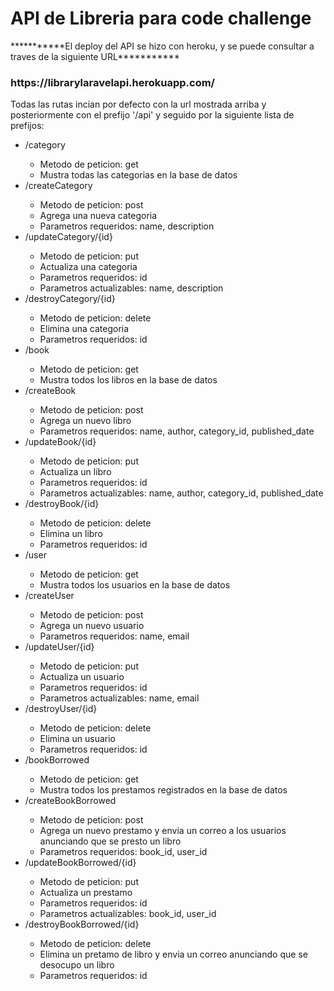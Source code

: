 <h1>API de Libreria para code challenge</h1>
<p>***********El deploy del API se hizo con heroku, y se puede consultar a traves de la siguiente URL***********</p>
<h3>https://librarylaravelapi.herokuapp.com/</h3>

<p>Todas las rutas incian por defecto con la url mostrada arriba y posteriormente con el prefijo '/api' y seguido por la siguiente lista de prefijos:</p>
<ul>
    <li>/category</li>
    <ul>
        <li>Metodo de peticion: get</li>
        <li>Mustra todas las categorias en la base de datos</li>
    </ul>
    <li>/createCategory</li>
    <ul>
        <li>Metodo de peticion: post</li>
        <li>Agrega una nueva categoria</li>
        <li>Parametros requeridos: name, description</li>
    </ul>
    <li>/updateCategory/{id}</li>
    <ul>
        <li>Metodo de peticion: put</li>
        <li>Actualiza una categoria</li>
        <li>Parametros requeridos: id</li>
        <li>Parametros actualizables: name, description</li>
    </ul>
    <li>/destroyCategory/{id}</li>
    <ul>
        <li>Metodo de peticion: delete</li>
        <li>Elimina una categoria</li>
        <li>Parametros requeridos: id</li>
    </ul>
    <li>/book</li>
    <ul>
        <li>Metodo de peticion: get</li>
        <li>Mustra todos los libros en la base de datos</li>
    </ul>
    <li>/createBook</li>
    <ul>
        <li>Metodo de peticion: post</li>
        <li>Agrega un nuevo libro</li>
        <li>Parametros requeridos: name, author, category_id, published_date</li>
    </ul>
    <li>/updateBook/{id}</li>
    <ul>
        <li>Metodo de peticion: put</li>
        <li>Actualiza un libro</li>
        <li>Parametros requeridos: id</li>
        <li>Parametros actualizables: name, author, category_id, published_date</li>
    </ul>
    <li>/destroyBook/{id}</li>
    <ul>
        <li>Metodo de peticion: delete</li>
        <li>Elimina un libro</li>
        <li>Parametros requeridos: id</li>
    </ul>
    <li>/user</li>
    <ul>
        <li>Metodo de peticion: get</li>
        <li>Mustra todos los usuarios en la base de datos</li>
    </ul>
    <li>/createUser</li>
    <ul>
        <li>Metodo de peticion: post</li>
        <li>Agrega un nuevo usuario</li>
        <li>Parametros requeridos: name, email</li>
    </ul>
    <li>/updateUser/{id}</li>
    <ul>
        <li>Metodo de peticion: put</li>
        <li>Actualiza un usuario</li>
        <li>Parametros requeridos: id</li>
        <li>Parametros actualizables: name, email</li>
    </ul>
    <li>/destroyUser/{id}</li>
    <ul>
        <li>Metodo de peticion: delete</li>
        <li>Elimina un usuario</li>
        <li>Parametros requeridos: id</li>
    </ul>
    <li>/bookBorrowed</li>
    <ul>
        <li>Metodo de peticion: get</li>
        <li>Mustra todos los prestamos registrados en la base de datos</li>
    </ul>
    <li>/createBookBorrowed</li>
    <ul>
        <li>Metodo de peticion: post</li>
        <li>Agrega un nuevo prestamo y envia un correo a los usuarios anunciando que se presto un libro</li>
        <li>Parametros requeridos: book_id, user_id</li>
    </ul>
    <li>/updateBookBorrowed/{id}</li>
    <ul>
        <li>Metodo de peticion: put</li>
        <li>Actualiza un prestamo</li>
        <li>Parametros requeridos: id</li>
        <li>Parametros actualizables: book_id, user_id</li>
    </ul>
    <li>/destroyBookBorrowed/{id}</li>
    <ul>
        <li>Metodo de peticion: delete</li>
        <li>Elimina un pretamo de libro y envia un correo anunciando que se desocupo un libro</li>
        <li>Parametros requeridos: id</li>
    </ul>
</ul>
